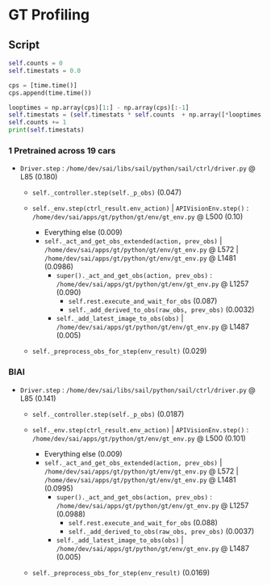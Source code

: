 # GT Profiling

## Script

```py
self.counts = 0
self.timestats = 0.0

cps = [time.time()]
cps.append(time.time())

looptimes = np.array(cps)[1:] - np.array(cps)[:-1]
self.timestats = (self.timestats * self.counts  + np.array([*looptimes, looptimes.sum()])) / (self.counts + 1)
self.counts += 1
print(self.timestats)

```

### 1 Pretrained across 19 cars

- `Driver.step` : `/home/dev/sai/libs/sail/python/sail/ctrl/driver.py` @ L85 (0.180)
  - `self._controller.step(self._p_obs)` (0.047)
  - `self._env.step(ctrl_result.env_action)` | `APIVisionEnv.step()` : `/home/dev/sai/apps/gt/python/gt/env/gt_env.py` @ L500 (0.10)
    - Everything else (0.009)
    - `self._act_and_get_obs_extended(action, prev_obs)` | `/home/dev/sai/apps/gt/python/gt/env/gt_env.py` @ L572 | `/home/dev/sai/apps/gt/python/gt/env/gt_env.py` @ L1481 (0.0986)
      - `super()._act_and_get_obs(action, prev_obs)` : `/home/dev/sai/apps/gt/python/gt/env/gt_env.py` @ L1257 (0.090)
        - `self.rest.execute_and_wait_for_obs` (0.087)
        - `self._add_derived_to_obs(raw_obs, prev_obs)` (0.0032)
      - `self._add_latest_image_to_obs(obs)` | `/home/dev/sai/apps/gt/python/gt/env/gt_env.py` @ L1487 (0.005)
    
  - `self._preprocess_obs_for_step(env_result)` (0.029)

### BIAI

- `Driver.step` : `/home/dev/sai/libs/sail/python/sail/ctrl/driver.py` @ L85 (0.141)
  - `self._controller.step(self._p_obs)` (0.0187)
  - `self._env.step(ctrl_result.env_action)` | `APIVisionEnv.step()` : `/home/dev/sai/apps/gt/python/gt/env/gt_env.py` @ L500 (0.101)
    - Everything else (0.009)
    - `self._act_and_get_obs_extended(action, prev_obs)` | `/home/dev/sai/apps/gt/python/gt/env/gt_env.py` @ L572 | `/home/dev/sai/apps/gt/python/gt/env/gt_env.py` @ L1481 (0.0995)
      - `super()._act_and_get_obs(action, prev_obs)` : `/home/dev/sai/apps/gt/python/gt/env/gt_env.py` @ L1257 (0.0988)
        - `self.rest.execute_and_wait_for_obs` (0.088)
        - `self._add_derived_to_obs(raw_obs, prev_obs)` (0.0037)
      - `self._add_latest_image_to_obs(obs)` | `/home/dev/sai/apps/gt/python/gt/env/gt_env.py` @ L1487 (0.005)
    
  - `self._preprocess_obs_for_step(env_result)` (0.0169)
